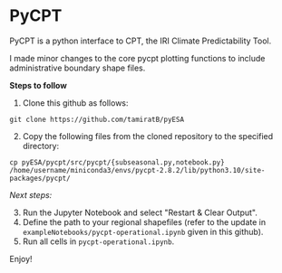 # PyCPT 

PyCPT is a python interface to CPT, the IRI Climate Predictability Tool.

I made minor changes to the core pycpt plotting functions to include administrative boundary shape files.

**Steps to follow**

1. Clone this github as follows:

`git clone https://github.com/tamiratB/pyESA`

2. Copy the following files from the cloned repository to the specified directory:

`cp pyESA/pycpt/src/pycpt/{subseasonal.py,notebook.py}`   `/home/username/miniconda3/envs/pycpt-2.8.2/lib/python3.10/site-packages/pycpt/`

*Next steps:*

3. Run the Jupyter Notebook and select "Restart & Clear Output".
4. Define the path to your regional shapefiles (refer to the update in `exampleNotebooks/pycpt-operational.ipynb` given in this github).
5. Run all cells in `pycpt-operational.ipynb`.

Enjoy!

